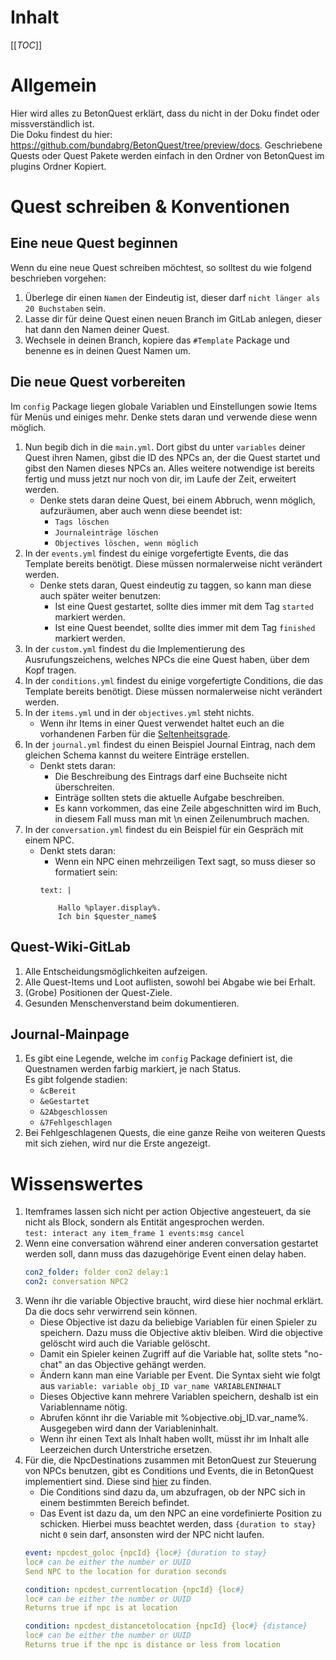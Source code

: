 # Inhalt

[[_TOC_]]

# Allgemein

Hier wird alles zu BetonQuest erklärt, dass du nicht in der Doku findet oder missverständlich ist.  
Die Doku findest du hier: https://github.com/bundabrg/BetonQuest/tree/preview/docs.
Geschriebene Quests oder Quest Pakete werden einfach in den Ordner von BetonQuest im plugins Ordner Kopiert.

# Quest schreiben & Konventionen
## Eine neue Quest beginnen
Wenn du eine neue Quest schreiben möchtest, so solltest du wie folgend beschrieben vorgehen:
1. Überlege dir einen `Namen` der Eindeutig ist, dieser darf `nicht länger als 20 Buchstaben` sein.
2. Lasse dir für deine Quest einen neuen Branch im GitLab anlegen, dieser hat dann den Namen deiner Quest.
3. Wechsele in deinen Branch, kopiere das `#Template` Package und benenne es in deinen Quest Namen um.
## Die neue Quest vorbereiten
Im `config` Package liegen globale Variablen und Einstellungen sowie Items für Menüs und einiges mehr. Denke stets daran und verwende diese wenn möglich.
1. Nun begib dich in die `main.yml`. Dort gibst du unter `variables` deiner Quest ihren Namen, gibst die ID des NPCs an, der die Quest startet und gibst den Namen dieses NPCs an. Alles weitere notwendige ist bereits fertig und muss jetzt nur noch von dir, im Laufe der Zeit, erweitert werden.
   - Denke stets daran deine Quest, bei einem Abbruch, wenn möglich, aufzuräumen, aber auch wenn diese beendet ist:
      - `Tags löschen`
      - `Journaleinträge löschen`
      - `Objectives löschen, wenn möglich`
2. In der `events.yml` findest du einige vorgefertigte Events, die das Template bereits benötigt. Diese müssen normalerweise nicht verändert werden.
   - Denke stets daran, Quest eindeutig zu taggen, so kann man diese auch später weiter benutzen:
      - Ist eine Quest gestartet, sollte dies immer mit dem Tag `started` markiert werden.
      - Ist eine Quest beendet, sollte dies immer mit dem Tag `finished` markiert werden.
3. In der `custom.yml` findest du die Implementierung des Ausrufungszeichens, welches NPCs die eine Quest haben, über dem Kopf tragen.
4. In der `conditions.yml` findest du einige vorgefertigte Conditions, die das Template bereits benötigt. Diese müssen normalerweise nicht verändert werden.
5. In der `items.yml` und in der `objectives.yml` steht nichts.
   - Wenn ihr Items in einer Quest verwendet haltet euch an die vorhandenen Farben für die [Seltenheitsgrade](https://www.lyriaserver.de/community/wiki/grundlagen/feature_plugin_tutorials/itemsitemfarben-r99/).
6. In der `journal.yml` findest du einen Beispiel Journal Eintrag, nach dem gleichen Schema kannst du weitere Einträge erstellen.
   - Denkt stets daran:
      - Die Beschreibung des Eintrags darf eine Buchseite nicht überschreiten.
      - Einträge sollten stets die aktuelle Aufgabe beschreiben.
      - Es kann vorkommen, das eine Zeile abgeschnitten wird im Buch, in diesem Fall muss man mit \n einen Zeilenumbruch machen.
7. In der `conversation.yml` findest du ein Beispiel für ein Gespräch mit einem NPC.
   - Denkt stets daran:
      - Wenn ein NPC einen mehrzeiligen Text sagt, so muss dieser so formatiert sein:
      ```
      text: |
            
          Hallo %player.display%.
          Ich bin $quester_name$
      ```
## Quest-Wiki-GitLab
1. Alle Entscheidungsmöglichkeiten aufzeigen.
2. Alle Quest-Items und Loot auflisten, sowohl bei Abgabe wie bei Erhalt.
3. (Grobe) Positionen der Quest-Ziele.
4. Gesunden Menschenverstand beim dokumentieren.
## Journal-Mainpage
1. Es gibt eine Legende, welche im `config` Package definiert ist, die Questnamen werden farbig markiert, je nach Status.  
   Es gibt folgende stadien:
   - `&cBereit`
   - `&eGestartet`
   - `&2Abgeschlossen`
   - `&7Fehlgeschlagen`
2. Bei Fehlgeschlagenen Quests, die eine ganze Reihe von weiteren Quests mit sich ziehen, wird nur die Erste angezeigt.

# Wissenswertes
1. Itemframes lassen sich nicht per action Objective angesteuert, da sie nicht als Block, sondern als Entität angesprochen werden.  
`test: interact any item_frame 1 events:msg cancel`
2. Wenn eine conversation während einer anderen conversation gestartet werden soll, dann muss das dazugehörige Event einen delay haben.
   ```yml
   con2_folder: folder con2 delay:1
   con2: conversation NPC2
   ```
3. Wenn ihr die variable Objective braucht, wird diese hier nochmal erklärt. Da die docs sehr verwirrend sein können.
   - Diese Objective ist dazu da beliebige Variablen für einen Spieler zu speichern. Dazu muss die Objective aktiv bleiben. Wird die objective gelöscht wird auch die Variable gelöscht.
   - Damit ein Spieler keinen Zugriff auf die Variable hat, sollte stets "no-chat" an das Objective gehängt werden.
   - Ändern kann man eine Variable per Event. Die Syntax sieht wie folgt aus
`variable: variable obj_ID var_name VARIABLENINHALT`
   - Dieses Objective kann mehrere Variablen speichern, deshalb ist ein Variablenname nötig.
   - Abrufen könnt ihr die Variable mit %objective.obj_ID.var_name%. Ausgegeben wird dann der Variableninhalt.
   - Wenn ihr einen Text als Inhalt haben wollt, müsst ihr im Inhalt alle Leerzeichen durch Unterstriche ersetzen.
4. Für die, die NpcDestinations zusammen mit BetonQuest zur Steuerung von NPCs benutzen, gibt es Conditions und Events, die in BetonQuest implementiert sind. Diese sind [hier](https://github.com/Nutty101/NPC_Destinations2/issues/23#issuecomment-427551593) zu finden.  
   - Die Conditions sind dazu da, um abzufragen, ob der NPC sich in einem bestimmten Bereich befindet.  
   - Das Event ist dazu da, um den NPC an eine vordefinierte Position zu schicken. Hierbei muss beachtet werden, dass `{duration to stay}` nicht `0` sein darf, ansonsten wird der NPC nicht laufen.
   ```yml
   event: npcdest_goloc {npcId} {loc#} {duration to stay}
   loc# can be either the number or UUID
   Send NPC to the location for duration seconds
   
   condition: npcdest_currentlocation {npcId} {loc#}
   loc# can be either the number or UUID
   Returns true if npc is at location
   
   condition: npcdest_distancetolocation {npcId} {loc#} {distance}
   loc# can be either the number or UUID
   Returns true if the npc is distance or less from location
   ```